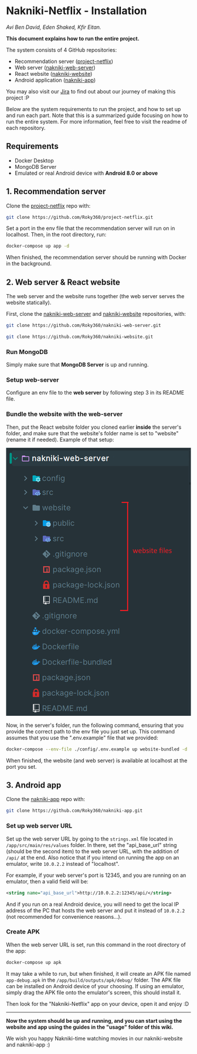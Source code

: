 # Nakniki-Netflix - Installation

_Avi Ben David, Eden Shaked, Kfir Eitan._

**This document explains how to run the entire project.**

The system consists of 4 GitHub repositories:
- Recommendation server ([project-netflix](https://github.com/Roky360/project-netflix))
- Web server ([nakniki-web-server](https://github.com/Roky360/nakniki-web-server))
- React website ([nakniki-website](https://github.com/Roky360/nakniki-website))
- Android application ([nakniki-app](https://github.com/Roky360/nakniki-app))

You may also visit our [Jira](https://edenshkd.atlassian.net/jira/software/projects/NP/boards/2/backlog) to find out about our journey of making this project :P

Below are the system requirements to run the project, and how to set up and run each part.
Note that this is a summarized guide focusing on how to run the entire system. For more information, feel free to visit
the readme of each repository.

## Requirements

* Docker Desktop
* MongoDB Server
* Emulated or real Android device with **Android 8.0 or above**

## 1. Recommendation server

Clone the [project-netflix](https://github.com/Roky360/project-netflix) repo with:
```bash
git clone https://github.com/Roky360/project-netflix.git
```

Set a port in the env file that the recommendation server will run on in localhost.
Then, in the root directory, run:
```bash
docker-compose up app -d
```

When finished, the recommendation server should be running with Docker in the background.

## 2. Web server & React website

The web server and the website runs together (the web server serves the website statically).

First, clone the [nakniki-web-server](https://github.com/Roky360/nakniki-web-server) and [nakniki-website](https://github.com/Roky360/nakniki-website)
repositories, with:
```bash
git clone https://github.com/Roky360/nakniki-web-server.git
```
```bash
git clone https://github.com/Roky360/nakniki-website.git
```

### Run MongoDB

Simply make sure that **MongoDB Server** is up and running.

### Setup web-server

Configure an env file to the **web server** by following step 3 in its README file.

### Bundle the website with the web-server

Then, put the React website folder you cloned earlier **inside** the server's folder, and make sure that the website's folder name 
is set to "website" (rename it if needed). Example of that setup:

![server-website setup](server-website-setup.png)

Now, in the server's folder, run the following command, ensuring that you provide the correct path to the env file you just set up. This command assumes that you use the
".env.example" file that we provided:

```bash
docker-compose --env-file ./config/.env.example up website-bundled -d
```

When finished, the website (and web server) is available at localhost at the port you set.

## 3. Android app

Clone the [nakniki-app](https://github.com/Roky360/nakniki-app) repo with:
```bash
git clone https://github.com/Roky360/nakniki-app.git
```

### Set up web server URL

Set up the web server URL by going to the `strings.xml` file located in `/app/src/main/res/values` folder.
In there, set the "api_base_url" string (should be the second item) to the web server URL, with the addition of `/api/` at the end. 
Also notice that if you intend on running the app on an emulator, write `10.0.2.2` instead of "localhost".

For example, if your web server's port is 12345, and you are running on an emulator, then a valid field will be:
```xml
<string name="api_base_url">http://10.0.2.2:12345/api/</string>
```

And if you run on a real Android device, you will need to get the local IP address of the PC that hosts the web server 
and put it instead of `10.0.2.2` (not recommended for convenience reasons...).

### Create APK

When the web server URL is set, run this command in the root directory of the app:

```bash
docker-compose up apk
```

It may take a while to run, but when finished, it will create an APK file named `app-debug.apk` in the `/app/build/outputs/apk/debug/` folder.
The APK file can be installed on Android device of your choosing. If using an emulator, simply drag the APK file
onto the emulator's screen, this should install it.

Then look for the "Nakniki-Netflix" app on your device, open it and enjoy :D

---

**Now the system should be up and running, and you can start using the website and app using the guides in the "usage"
folder of this wiki.**

We wish you happy Nakniki-time watching movies in our nakniki-website and nakniki-app :)
